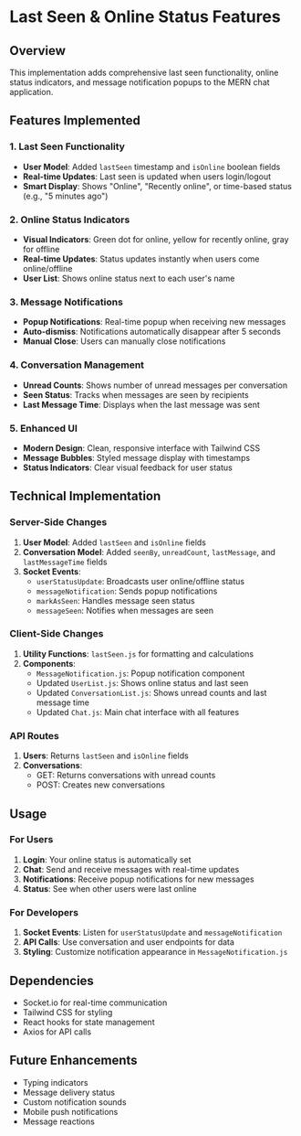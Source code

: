 # Last Seen & Online Status Features

## Overview
This implementation adds comprehensive last seen functionality, online status indicators, and message notification popups to the MERN chat application.

## Features Implemented

### 1. Last Seen Functionality
- **User Model**: Added `lastSeen` timestamp and `isOnline` boolean fields
- **Real-time Updates**: Last seen is updated when users login/logout
- **Smart Display**: Shows "Online", "Recently online", or time-based status (e.g., "5 minutes ago")

### 2. Online Status Indicators
- **Visual Indicators**: Green dot for online, yellow for recently online, gray for offline
- **Real-time Updates**: Status updates instantly when users come online/offline
- **User List**: Shows online status next to each user's name

### 3. Message Notifications
- **Popup Notifications**: Real-time popup when receiving new messages
- **Auto-dismiss**: Notifications automatically disappear after 5 seconds
- **Manual Close**: Users can manually close notifications

### 4. Conversation Management
- **Unread Counts**: Shows number of unread messages per conversation
- **Seen Status**: Tracks when messages are seen by recipients
- **Last Message Time**: Displays when the last message was sent

### 5. Enhanced UI
- **Modern Design**: Clean, responsive interface with Tailwind CSS
- **Message Bubbles**: Styled message display with timestamps
- **Status Indicators**: Clear visual feedback for user status

## Technical Implementation

### Server-Side Changes
1. **User Model**: Added `lastSeen` and `isOnline` fields
2. **Conversation Model**: Added `seenBy`, `unreadCount`, `lastMessage`, and `lastMessageTime` fields
3. **Socket Events**: 
   - `userStatusUpdate`: Broadcasts user online/offline status
   - `messageNotification`: Sends popup notifications
   - `markAsSeen`: Handles message seen status
   - `messageSeen`: Notifies when messages are seen

### Client-Side Changes
1. **Utility Functions**: `lastSeen.js` for formatting and calculations
2. **Components**: 
   - `MessageNotification.js`: Popup notification component
   - Updated `UserList.js`: Shows online status and last seen
   - Updated `ConversationList.js`: Shows unread counts and last message time
   - Updated `Chat.js`: Main chat interface with all features

### API Routes
1. **Users**: Returns `lastSeen` and `isOnline` fields
2. **Conversations**: 
   - GET: Returns conversations with unread counts
   - POST: Creates new conversations

## Usage

### For Users
1. **Login**: Your online status is automatically set
2. **Chat**: Send and receive messages with real-time updates
3. **Notifications**: Receive popup notifications for new messages
4. **Status**: See when other users were last online

### For Developers
1. **Socket Events**: Listen for `userStatusUpdate` and `messageNotification`
2. **API Calls**: Use conversation and user endpoints for data
3. **Styling**: Customize notification appearance in `MessageNotification.js`

## Dependencies
- Socket.io for real-time communication
- Tailwind CSS for styling
- React hooks for state management
- Axios for API calls

## Future Enhancements
- Typing indicators
- Message delivery status
- Custom notification sounds
- Mobile push notifications
- Message reactions
